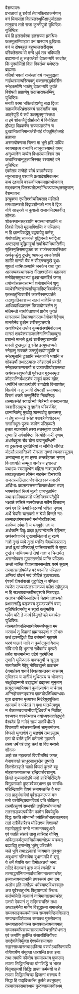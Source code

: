 वैशम्पायनः  
प्रभातायां तु शर्वर्यां तेषामक्लिष्टकर्मणाम्  
वनं यियासतां विप्रास्तस्थुर्भिक्षाभुजोऽग्रतः  
तानुवाच ततो राजा कुन्तीपुत्रो युधिष्ठिरः  
युधिष्ठिरः  
वयं हि हृतसर्वस्वा हृतराज्या हृतश्रियः  
फलमूलामिषाहारा वनं यास्याम दुःखिताः  
वनं च दोषबहुलं बहुव्यालसरीसृपम्  
परिक्लेशश्च वो मन्ये ध्रुवं तत्र भविष्यति  
ब्राह्मणानां तु सङ्क्लेशो दैवतान्यपि सादयेत्  
किं पुनर्मामितो विप्रा निवर्तध्वं यथेष्टतः  
ब्राह्मणाः  
गतिर्या भवतां राजंस्तां वयं गन्तुमुद्यताः  
नार्हथास्मान्परित्यक्तुं भक्तान्सद्धर्मदर्शिनः  
स्नेहकर्माणि भक्तेषु दैवतान्यपि कुर्वते  
विशेषतो ब्राह्मणेषु सदाचारावलम्बिषु  
युधिष्ठिरः  
ममापि परमा भक्तिर्ब्राह्मणेषु सदा द्विजाः  
सहायविपरिभ्रंशस्त्वयं सादयतीव माम्  
आहरेयुर्हि ये सर्वे फलमूलमृगांस्तथा  
त इमे शोकजैर्दुःखैर्भ्रातरो मे विमोहिताः  
द्रौपद्या विप्रकर्षेण राज्यापहरणेन च  
दुःखान्वितानिमान्क्लेशैर्नाहं योक्तुमिहोत्सहे  
ब्राह्मणाः  
अस्मत्पोषणजा चिन्ता मा भूत्ते हृदि पार्थिव  
स्वयमाहृत्य वन्यानि त्वानुयास्यामहे वयम्  
अनुध्यानेन जप्येन विधास्यामश्शिवं तव  
कथाभिश्चानुकूलाभिस्सह रंस्यामहे वने  
युधिष्ठिरः  
एवमेतन्न सन्देहो रमेयं ब्राह्मणैस्सह  
न्यूनभावात्तु पश्यामि प्रत्यादेशमिवात्मनः  
कथं द्रक्ष्यामि वस्सर्वान्स्वयमाहृतभोजनान्  
मद्भक्तान् क्लिश्यतोऽनर्हान्धिक्पापान्धृतराष्ट्रजान्  
वैशम्पायनः  
इत्युक्त्वा नृपतिश्शोचन्निषसाद महीतले  
तमध्यात्मरतो विद्वाञ्शौनको नाम वै द्विजः  
योगे साङ्ख्ये च कुशलो राजानमिदमब्रवीत्  
शौनकः  
शोकस्थानसहस्राणि भयस्थानशतानि च  
दिवसे दिवसे मूढमाविशन्ति न पण्डितम्  
न हि ज्ञानविरुद्धेषु बह्वपायेषु कर्मसु  
श्रेयोघातिषु सज्जन्ते बुद्धिमन्तो भवद्विधाः  
अष्टाङ्गां बुद्धिमाहुर्यां सर्वाश्रेयोभिघातिनीम्  
श्रुतिस्मृतिसमायुक्तां सा राजंस्त्वय्यवस्थिता  
अर्थकृच्छ्रेषु दुःखेषु व्यापत्सु स्वजनेष्वपि  
शारीरे मानसे चैव न सीदन्त्यसुखे बुधाः  
श्रूयतां चाभिधास्यामि जनकेन यथा पुरा  
आत्मव्यवस्थानकरा गीताश्श्लोका महात्मना  
मनोदेहसमुत्थाभ्यां दुःखाभ्यामर्दितं जगत्  
तयोर्व्याससमासाभ्यां शमोपायमिमं शृणु  
व्याधेरनिष्टसंस्पर्शाच्छ्रमादिष्टविवर्जनात्  
एतच्चतुर्भिश्शारीरं कारणैस्सम्प्रवर्तते  
तदाशुप्रतिकाराच्च सततं चाविचिन्तनात्  
आधिव्याधिप्रशमनं क्रियायोगबलेन तु  
मतिमन्तो व्यथोपेताश्शमं प्रायेण कुर्वते  
मानसाख्यं प्रियाख्यानात्सम्भोगोपनयैर्नृणाम्  
मानसेनैव दुःखेन शरीरमुपतप्यते  
अयःपिण्डेन तप्तेन कुम्भसंस्थमिवोदकम्  
मानसं शमयेत्तस्माज्ज्ञानेनाग्निमिवाम्बुना  
प्रशान्ते मानसे दुःखे शारीरमुपशाम्यति  
मनसो दुःखमूलं तु स्नेह इत्युपलभ्यते  
स्नेहात्तु सज्जते जन्तुर्दुःखयोगमुपैति च  
स्नेहमूलानि दुःखानि स्नेहजानि भयानि च  
शोकहर्षौ तथाऽऽयासः स्नेहात्सर्वं प्रवर्तते  
स्नेहात्कारुण्यरागौ च प्रजास्वीर्ष्यादयस्तथा  
अश्रेयस्कावुभावेतौ पूर्वस्तत्र गुरुस्स्मृतः  
कोटराग्निर्यथाऽशेषं समूलं पादपं दहेत्  
धर्मार्थिनं तथाऽल्पोऽपि रागदोषो विनाशयेत्  
विप्रयोगे न तु त्यागी दोषदर्शी समागमात्  
विरागं भजते जन्तुर्निर्वैरो निष्परिग्रहः  
तस्मात्स्नेहं स्वपक्षेभ्यो मित्रेभ्यो धनसञ्चयात्  
स्वशरीरसमुत्थं तु ज्ञानेन परिवर्जयेत्  
ज्ञानान्वितेषु मुख्येषु शास्त्रज्ञेषु कृतात्मसु  
न तेषु सज्जते स्नेहः पद्मपत्रेष्विवोदकम्  
रागाभिभूतः पुरुषः कामेन परिकृष्यते  
इच्छा सञ्जायते तस्य ततस्तृष्णा प्रवर्तते  
तृष्णा हि सर्वपापिष्ठा नित्योद्वेगकरी नृणाम्  
अधर्मबहुला चैव घोरा पापानुबन्धिनी  
या दुस्त्यजा दुर्मतिभिर्या न जीर्यति जीर्यतः  
योऽसौ प्राणान्तिको रोगस्तां तृष्णां त्यजतस्सुखम्  
अनाद्यन्ता तु सा तृष्णा अन्तर्देहगता नृणाम्  
विनाशयति सम्भूता अयोरज इवानलः  
यथाऽयः स्वसमुत्थेन वह्निना नाशमृच्छति  
तथाऽकृतात्मा लोभेन सहजेन विनश्यति  
राजतस्सलिलादग्नेश्चोरतस्स्वजनादपि  
अर्थिभ्यः कालतस्तस्मान्नित्यमर्थवतां भयम्  
भयमर्थवतां नित्यं मृत्योः प्राणभृतामिव  
यथा ह्यामिषमाकाशे पक्षिभिश्श्वापदैर्भुवि  
भक्ष्यते सलिले मत्स्यैस्तथा सर्वेण वित्तवान्  
अर्थ एव हि केषाञ्चिदनर्थो भविता नृणाम्  
अर्थे श्रेयसि चासक्तो न श्रेयो विन्दते नरः  
तस्मादर्थागमास्सर्वे मनोमोहविवर्धनाः  
कार्पण्यं दर्पमानौ च भयमुद्वेग एव च  
अर्थजानि विदुः प्राज्ञा दुःखान्येतानि देहिनाम्  
अर्थस्योपार्जने दुःखमार्जितानां तु रक्षणे  
नाशे दुःखं व्यये दुःखं घ्नन्ति चैवार्थकारणात्  
अर्था दुःखं परित्यक्तुं पालिताश्चापि ते सुखाः  
दुःखेन चाधिगम्यन्ते तेषां नाशं न चिन्तयेत्  
असन्तोषपरा मूढास्सन्तोषं यान्ति पण्डिताः  
अन्तो नास्ति पिपासायास्सन्तोषः परमं सुखम्  
तस्मात्सन्तोषमेवेह परं पश्यन्ति पण्डिताः  
अनित्यं यौवनं रूपं जीवितं द्रव्यसञ्चयः  
ऐश्वर्यं प्रियसंवासो गृद्ध्येदेषु न पण्डितः  
त्यजेत सञ्चयांस्तस्मात्तज्जं क्लेशं सहैतुकम्  
न हि सञ्चयवान्कश्चिद्दृश्यते निरुपद्रवः  
अतश्च धर्मिभिस्सद्भिर्न चेहार्थः प्रशस्यते  
प्रक्षालनाद्धि पङ्कस्य दूरादस्पर्शनं वरम्  
युधिष्ठिरैवमर्थेषु न स्पृहां कर्तुमर्हसि  
धर्मेण यदि ते कार्यं विमुक्तेच्छो भवार्थतः  
युधिष्ठिरः  
नास्मत्पोषनलिप्सार्थमियमर्थेप्सुता मम  
भरणार्थं तु विप्राणां ब्रह्मन्काङ्क्षे न लोभतः  
कथं ह्यस्मद्विधो विप्र वर्तमानो गृहाश्रमे  
भरणं पालनं चापि न कुर्यादनुयायिनाम्  
संविभागो हि भूतानां सर्वेषामेव दृश्यते  
तथैव याचमानेभ्यः प्रदेयं गृहमेधिना  
तृणानि भूमिरुदकं वाक्चतुर्थी च सूनृता  
सतामेतानि गेहेषु नोच्छिद्यन्ते कदाचन  
देयमार्तस्य शयनं स्थितश्रान्तस्य चासनम्  
तृषितस्य च पानीयं क्षुधितस्य च भोजनम्  
चक्षुर्दद्यान्मनो दद्याद्वाचं दद्याच्च सूनृताम्  
प्रत्युद्गम्याभिगमनं कुर्यान्न्यायेन चार्चनाम्  
अग्निहोत्रमनड्वांश्च ज्ञातयोऽतिथिबान्धवाः  
पुत्रा दाराश्च भृत्याश्च निर्दहेयुरपूजिताः  
आत्मार्थं न पचेदन्नं न वृथा घातयेत्पशुम्  
न चैकस्स्वयमश्नीयाद्विधिवर्जं न निर्वपेत्  
श्वभ्यश्च श्वपचेभ्यश्च वयोभ्यश्चावपेद्भुवि  
वैश्वदेवं हि नामेदं सायं प्रातर्विधीयते  
विघसाशी भवेत्तस्मान्नित्यं चामृतभोजनः  
विघसो भुक्तशेषं तु यज्ञशेषं तथाऽमृतम्  
एतां यो वर्तते वृत्तिं वर्तमानो गृहाश्रमे  
तस्य धर्मं परं प्राहुः कथं वा विप्र मन्यसे  
शौनकः  
अहो बत महत्कष्टं विपरीतमिदं जगत्  
येनापत्रपते साधुरसाधुस्तेन तुष्यति  
शिश्नोदरकृते चाज्ञो विघसं कुरुते बहु  
मोहरागसमाक्रान्त इन्द्रियार्थवशानुगः  
ह्रियते बुध्यमानोऽपि मनो हारिभिरिन्द्रियैः  
विमूढसञ्ज्ञो दुष्टाश्वैरुद्भ्रान्त इव सारथिः  
षडिन्द्रियाणि विषयं समागच्छन्ति वै यदा  
तदा प्रादुर्भवत्येषां पूर्वसङ्कल्पजं मनः  
मनो यस्येन्द्रियग्रामविषयं प्रति चोदितम्  
तस्यौत्सुक्यं सम्भवति प्रवृत्तिश्चोपजायते  
ततस्सङ्कल्पवीर्येण कामेन विषयेषुभिः  
विद्धः पतति लोभाग्नौ ज्योतिर्लोभात्पतङ्गवत्  
ततो दारैर्विहारैश्च मोहितश्च विशाम्पते  
महामोहमुखे मग्नो नात्मानमवबुध्यते  
एवं पतति संसारे तासु तास्विह योनिषु  
अविद्याकर्मतृष्णाभिर्भ्राम्यमाणोऽथ चक्रवत्  
ब्रह्मादिषु तृणान्तेषु भूतेषु परिवर्तते  
जले भुवि तथाऽऽकाशे जायमानः पुनःपुनः  
अबुधानां गतिस्त्वेषा बुधानामपि मे शृणु  
ये धर्मे श्रेयसि रता विमोक्षरतयो जनाः  
तदिदं वेदवचनं कुरु कर्म त्यजेति च  
तस्माद्धर्मानिमान्सर्वान्नाभिमानात्समाचरेत्  
इज्याध्ययनदानानि तपस्सत्यं क्षमा दमः  
अलोभ इति मार्गोऽयं धर्मस्याष्टविधस्स्मृतः  
अत्र पूर्वश्चतुर्भागः पितृयाणपथे स्थितः  
कर्तव्यमिति यत्कार्यं नाभिमानात्समाचरेत्  
उत्तरो देवयानं तु सद्भिराचरितं तथा  
अष्टाङ्गेनैव मार्गेण विशुद्धात्मा समाचरेत्  
सम्यक्सङ्कल्पयोगाच्च सम्यक्चेन्द्रियनिग्रहात्  
सम्यग्व्रतविशेषाच्च सम्यक्च गुरुसेवनात्  
सम्यगाहारयोगाच्च सम्यक्चाध्ययनागमात्  
सम्यक्कर्मोपसन्न्यासात्सम्यक्चित्तनिरोधनात्  
एवं कर्माणि कुर्वन्ति संसारविजिगीषवः  
रागद्वेषविनिर्मुक्ता ऐश्वर्यवशमागताः  
रुद्रास्साध्यास्तथाऽऽदित्या वसवोऽथाश्विनावपि  
योगैश्वर्येण संयुक्ता धारयन्ति प्रजा इमाः  
तथा त्वमपि कौन्तेय शममास्थाय पुष्कलम्  
तपसा सिद्धिमन्विच्छ योगसिद्धिं च भारत  
पितृमातृमयी सिद्धिः प्राप्ता कर्ममयी च ते  
तपसा सिद्धिमन्विच्छ द्विजानां भरणाय वै  
सिद्धा हि यद्यदिच्छन्ति कुर्वते तदनुग्रहम्  
तस्मात्तपस्समास्थाय कुरुष्वात्ममनोरथम्  
